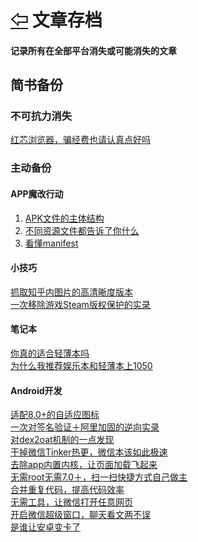 # [⇦][] 文章存档  
#### 记录所有在全部平台消失或可能消失的文章  
 
## 简书备份  
### 不可抗力消失  
[红芯浏览器，骗经费也请认真点好吗][]  

### 主动备份  
#### APP魔改行动  
1. [APK文件的主体结构][]  
2. [不同资源文件都告诉了你什么][]  
3. [看懂manifest][]  

#### 小技巧  
[抓取知乎内图片的高清晰度版本][]  
[一次移除游戏Steam版权保护的实录][]  

#### 笔记本  
[你真的适合轻薄本吗][]  
[为什么我推荐娱乐本和轻薄本上1050][]  

#### Android开发  
[适配8.0+的自适应图标][]  
[一次对签名验证＋阿里加固的逆向实录][]  
[对dex2oat机制的一点发现][]  
[干掉微信Tinker热更，微信本该如此极速][]  
[去除app内置内核，让页面加载飞起来][]  
[无需root无需7.0＋，扫一扫快捷方式自己做主][]  
[合并重复代码，提高代码效率][]  
[无需工具，让微信打开任意网页][]  
[开启微信超级窗口，聊天看文两不误][]  
[是谁让安卓变卡了][]  






[红芯浏览器，骗经费也请认真点好吗]: hongxin/hongxin.md
[⇦]: ../README.md
[APK文件的主体结构]: jianshu_backup/appmod/1.md
[不同资源文件都告诉了你什么]: jianshu_backup/appmod/2.md
[看懂manifest]: jianshu_backup/appmod/3.md
[抓取知乎内图片的高清晰度版本]: jianshu_backup/zhihuimg/zhihuimg.md
[一次移除游戏Steam版权保护的实录]: jianshu_backup/removedrm/removesteamdrm.md
[你真的适合轻薄本吗]: jianshu_backup/laptop/thinlaptop.md
[为什么我推荐娱乐本和轻薄本上1050]: jianshu_backup/laptop/why1050.md
[适配8.0+的自适应图标]: jianshu_backup/android/adaptiveicon.md
[一次对签名验证＋阿里加固的逆向实录]: jianshu_backup/android/alistub.md
[对dex2oat机制的一点发现]: jianshu_backup/android/dex2oat.md
[干掉微信Tinker热更，微信本该如此极速]: jianshu_backup/android/removetinker.md
[去除app内置内核，让页面加载飞起来]: jianshu_backup/android/removewebview.md
[无需root无需7.0＋，扫一扫快捷方式自己做主]: jianshu_backup/android/scanshortcut.md
[合并重复代码，提高代码效率]: jianshu_backup/android/smaliopt.md
[无需工具，让微信打开任意网页]: jianshu_backup/android/wechatbrowser.md
[开启微信超级窗口，聊天看文两不误]: jianshu_backup/android/wechatmultiwindow.md
[是谁让安卓变卡了]: jianshu_backup/android/whyandroidslow.md
